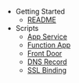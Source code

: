 - Getting Started
  - [README](../README.md)
- Scripts
  - [App Service](../scripts/appservice/create-appservice.md)
  - [Function App](../scripts/functionapp/create-functionapp.md)
  - [Front Door](../scripts/frontdoor/configure-frontdoor.md)
  - [DNS Record](../scripts/dns/create-dns-record.md)
  - [SSL Binding](../scripts/ssl/bind-ssl-cert.md)
